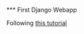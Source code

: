 *** First Django Webapp

Following [this tutorial](https://docs.djangoproject.com/en/1.9/intro/tutorial05/)
